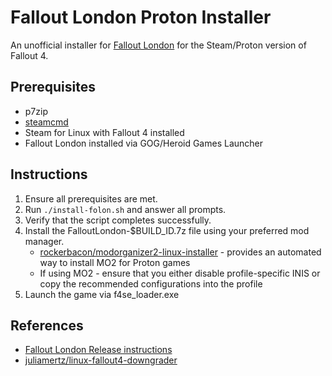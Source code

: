 # Fallout London Proton Installer

An unofficial installer for [Fallout London](https://fallout4london.com/) for the Steam/Proton version of Fallout 4.

## Prerequisites

- p7zip
- [steamcmd](https://developer.valvesoftware.com/wiki/SteamCMD)
- Steam for Linux with Fallout 4 installed
- Fallout London installed via GOG/Heroid Games Launcher

## Instructions

1. Ensure all prerequisites are met.
2. Run `./install-folon.sh` and answer all prompts.
3. Verify that the script completes successfully.
4. Install the FalloutLondon-$BUILD_ID.7z file using your preferred mod manager.
   - [rockerbacon/modorganizer2-linux-installer](https://github.com/rockerbacon/modorganizer2-linux-installer) - provides an automated way to install MO2 for Proton games
   - If using MO2 - ensure that you either disable profile-specific INIS or copy the recommended configurations into the profile
5. Launch the game via f4se_loader.exe

## References

- [Fallout London Release instructions](https://fallout4london.com/release/)
- [juliamertz/linux-fallout4-downgrader](https://github.com/juliamertz/linux-fallout4-downgrader)